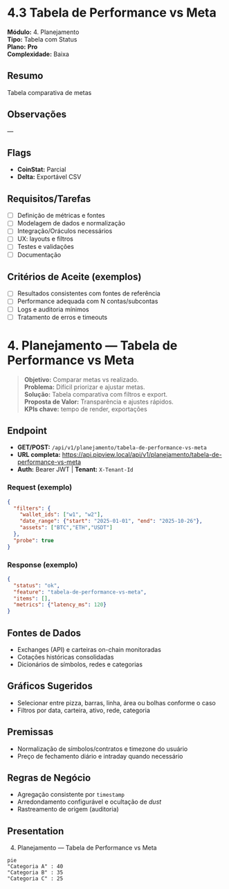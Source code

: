 # 4.3 Tabela de Performance vs Meta

**Módulo:** 4. Planejamento  
**Tipo:** Tabela com Status  
**Plano:** **Pro**  
**Complexidade:** Baixa

## Resumo
Tabela comparativa de metas

## Observações
—

## Flags
- **CoinStat:** Parcial
- **Delta:** Exportável CSV

## Requisitos/Tarefas
- [ ] Definição de métricas e fontes
- [ ] Modelagem de dados e normalização
- [ ] Integração/Oráculos necessários
- [ ] UX: layouts e filtros
- [ ] Testes e validações
- [ ] Documentação

## Critérios de Aceite (exemplos)
- [ ] Resultados consistentes com fontes de referência
- [ ] Performance adequada com N contas/subcontas
- [ ] Logs e auditoria mínimos
- [ ] Tratamento de erros e timeouts

# 4. Planejamento — Tabela de Performance vs Meta

> **Objetivo:** Comparar metas vs realizado.  
> **Problema:** Difícil priorizar e ajustar metas.  
> **Solução:** Tabela comparativa com filtros e export.  
> **Proposta de Valor:** Transparência e ajustes rápidos.  
> **KPIs chave:** tempo de render, exportações

## Endpoint
- **GET/POST:** `/api/v1/planejamento/tabela-de-performance-vs-meta`  
- **URL completa:** <https://api.pipview.local/api/v1/planejamento/tabela-de-performance-vs-meta>  
- **Auth:** Bearer JWT | **Tenant:** `X-Tenant-Id`

### Request (exemplo)
```json
{
  "filters": {
    "wallet_ids": ["w1", "w2"],
    "date_range": {"start": "2025-01-01", "end": "2025-10-26"},
    "assets": ["BTC","ETH","USDT"]
  },
  "probe": true
}
```

### Response (exemplo)
```json
{
  "status": "ok",
  "feature": "tabela-de-performance-vs-meta",
  "items": [],
  "metrics": {"latency_ms": 120}
}
```

## Fontes de Dados
- Exchanges (API) e carteiras on-chain monitoradas
- Cotações históricas consolidadas
- Dicionários de símbolos, redes e categorias

## Gráficos Sugeridos
- Selecionar entre pizza, barras, linha, área ou bolhas conforme o caso
- Filtros por data, carteira, ativo, rede, categoria

## Premissas
- Normalização de símbolos/contratos e timezone do usuário
- Preço de fechamento diário e intraday quando necessário

## Regras de Negócio
- Agregação consistente por `timestamp`
- Arredondamento configurável e ocultação de *dust*
- Rastreamento de origem (auditoria)

## Presentation
4. Planejamento — Tabela de Performance vs Meta

```mermaid
pie
"Categoria A" : 40
"Categoria B" : 35
"Categoria C" : 25
```
